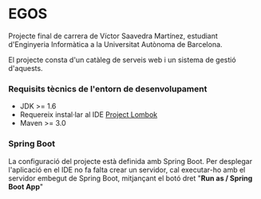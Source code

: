 # EGOS
Projecte final de carrera de Víctor Saavedra Martínez, estudiant d'Enginyeria Informàtica a la Universitat Autònoma de Barcelona.

El projecte consta d'un catàleg de serveis web i un sistema de gestió d'aquests.


### Requisits tècnics de l'entorn de desenvolupament 
* JDK >= 1.6
* Requereix instal·lar al IDE [Project Lombok](http://projectlombok.org)
* Maven >= 3.0

### Spring Boot
La configuració del projecte està definida amb Spring Boot. Per desplegar l'aplicació en el IDE no fa falta crear un servidor, cal executar-ho amb el servidor embegut de Spring Boot, mitjançant el botó dret "**Run as / Spring Boot App**"


